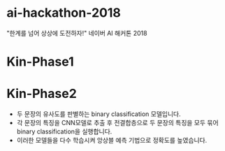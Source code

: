 # ai-hackathon-2018
"한계를 넘어 상상에 도전하자!" 네이버 AI 해커톤 2018

# Kin-Phase1
# Kin-Phase2

- 두 문장의 유사도를 판별하는 binary classification 모델입니다. 
- 각 문장의 특징을 CNN모델로 추출 후 전결합층으로 두 문장의 특징을 모두 묶어 binary classification을 실행합니다. 
- 이러한 모델들을 다수 학습시켜 앙상블 예측 기법으로 정확도를 높였습니다.
